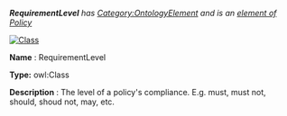 ___RequirementLevel__ 
 has
 [Category:OntologyElement](../../Category/OntologyElement "Category:OntologyElement") 
 and is an
 [element of](../../Property/ElementOf "Property:ElementOf") 
[Policy](../../Submissions/Policy "Submissions:Policy")_




  





[![Class](../../images/thumb/2/27/Class.gif/45px-Class.gif)](../../Image/Class.gif "Class")


__Name__ 
 : RequirementLevel
 



__Type:__ 
 owl:Class
 



__Description__ 
 : The level of a policy's compliance. E.g. must, must not, should, shoud not, may, etc.